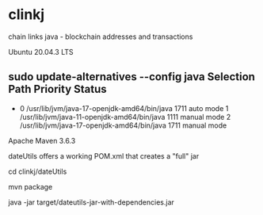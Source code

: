 # clinkj
chain links java - blockchain addresses and transactions

Ubuntu 20.04.3 LTS

sudo update-alternatives --config java
  Selection    Path                                         Priority   Status
------------------------------------------------------------
* 0            /usr/lib/jvm/java-17-openjdk-amd64/bin/java   1711      auto mode
  1            /usr/lib/jvm/java-11-openjdk-amd64/bin/java   1111      manual mode
  2            /usr/lib/jvm/java-17-openjdk-amd64/bin/java   1711      manual mode

Apache Maven 3.6.3

dateUtils offers a working POM.xml that creates a "full" jar

cd clinkj/dateUtils

mvn package

java -jar target/dateutils-jar-with-dependencies.jar 
